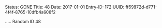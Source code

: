 Status: GONE
Title: 48
Date: 2017-01-01
Entry-ID: 172
UUID: ff69872d-d771-4f4f-8765-10dfb4a608f2

.....
Random ID 48
